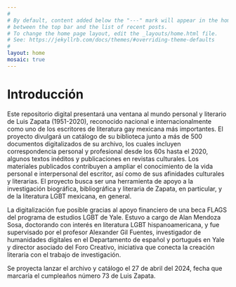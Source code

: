 ```yaml
---
#
# By default, content added below the "---" mark will appear in the home page
# between the top bar and the list of recent posts.
# To change the home page layout, edit the _layouts/home.html file.
# See: https://jekyllrb.com/docs/themes/#overriding-theme-defaults
#
layout: home
mosaic: true
---
```


<style>
  body {
    margin: 0;
  }

  .mosaic {
    display: grid;
    grid-template-columns: 1fr 1fr 1fr; /* Three columns */
    grid-template-rows: 1fr 2fr; /* Two rows */
    gap: 10px;
    height: 100%;
    padding: 10px;
  }

  .photo {
    width: 100%;
    height: 100%;
    object-fit: cover;
  }

  .horizontal {
    grid-column: span 3; /* Span three columns for the horizontal rectangle */
    grid-row: span 2; 
  }
</style>

<div>

<h1>Introducción</h1>
<div>
<p>Este repositorio digital presentará una ventana al mundo personal y literario de Luis Zapata (1951-2020), reconocido nacional e internacionalmente como uno de los escritores de literatura gay mexicana más importantes. El proyecto divulgará un catálogo de su biblioteca junto a más de 500 documentos digitalizados de su archivo, los cuales incluyen correspondencia personal y profesional desde los 60s hasta el 2020, algunos textos inéditos y publicaciones en revistas culturales. Los materiales publicados contribuyen a ampliar el conocimiento de la vida personal e interpersonal del escritor, así como de sus afinidades culturales y literarias. El proyecto busca ser una herramienta de apoyo a la investigación biográfica, bibliográfica y literaria de Zapata, en particular, y de la literatura LGBT mexicana, en general.</p>
<p>La digitalización fue posible gracias al apoyo financiero de una beca FLAGS del programa de estudios LGBT de Yale. Estuvo a cargo de Alan Mendoza Sosa, doctorando con interés en literatura LGBT hispanoamericana, y fue supervisado por el profesor Alexander Gil Fuentes, investigador de humanidades digitales en el Departamento de español y portugués en Yale y director asociado del Foro Creativo, iniciativa que conecta la creación literaria con el trabajo de investigación.</p>
<p>Se proyecta lanzar el archivo y catálogo el 27 de abril del 2024, fecha que marcaría el cumpleaños número 73 de Luis Zapata.</p>
</div>
</div>

<script>
  document.addEventListener('DOMContentLoaded', function () {
    const mosaic = document.getElementById('mosaic');
    const images = [
      {% for image in site.data.images %}
        "{{ image.url | relative_url }}",
      {% endfor %}
    ];

    let currentIndex = 4; // Start with the fourth image

    // Preload and show all images immediately
    for (let i = 1; i < 4; i++) {
      const img = document.createElement('img');
      img.className = 'photo';
      img.src = images[i];
      img.alt = 'Image ' + (i + 1);
      mosaic.appendChild(img);
    }

    function showNextImage() {
      const img = document.createElement('img');
      img.className = 'photo';
      img.src = images[currentIndex];
      img.alt = 'Image ' + (currentIndex + 1);

      mosaic.appendChild(img);

      currentIndex = (currentIndex + 1) % images.length;

      // Remove the oldest image if there are more than 4 (adjust for the grid structure)
      if (mosaic.children.length > 3) {
        mosaic.removeChild(mosaic.children[1]); // Remove the second image onwards
      }
    }

    // Change the image every 5 seconds (adjust the time interval as needed)
    setInterval(showNextImage,3000);
  });
</script>
